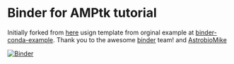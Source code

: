 # Binder for AMPtk tutorial

Initially forked from [here](https://github.com/AstrobioMike/bvcn-binder-checkm) usign template from orginal example at [binder-conda-example](https://github.com/binder-examples/conda). Thank you to the awesome [binder](https://mybinder.org/) team! and [AstrobioMike](https://github.com/AstrobioMike/)

[![Binder](https://mybinder.org/badge_logo.svg)](https://mybinder.org/v2/gh/NatPombubpa/Binder_AMPtk/master?urlpath=lab)
